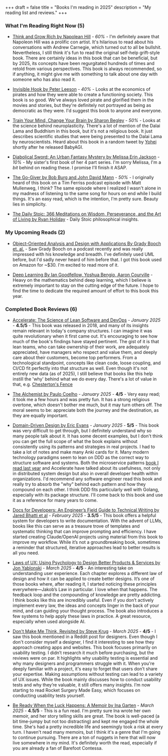 +++
draft = false
title = "Books I'm reading in 2025"
description = "My reading list and reviews."
+++

### What I'm Reading Right Now (5)

- [Think and Grow Rich by Napolean Hill](https://www.amazon.com/Think-Grow-Rich-Landmark-Bestseller/dp/1585424331) - *60%* - I'm definitely aware that Napoleon Hill was a prolific con artist. It's hilarious to read about his conversations with Andrew Carnegie, which turned out to all be bullshit. Nevertheless, I still think it's fun to read the original self-help grift-style book. There are certainly ideas in this book that can be beneficial, but by 2025, its concepts have been regurgitated hundreds of times and retold from various perspectives. This book is always recommended, so if anything, it might give me with something to talk about one day with someone who has also read it.

- [Invisible Hook by Peter Leeson](https://www.amazon.com/Invisible-Hook-Hidden-Economics-Pirates/dp/0691150095) - *40%* - Looks at the economics of pirates and how they were able to create a functioning society. This book is so good. We've always loved pirate and glorified them in the movies and stories, but they're definitely not portrayed as being as democratic as they were. I'd suggest this book to anyone and everyone.

- [Train Your Mind, Change Your Brain by Sharon Begley](https://www.amazon.com/Train-Your-Mind-Change-Brain/dp/0345479890) - *50%* - Looks at the science behind neuroplasticity. There's a lot of mention of the Dalai Lama and Buddhism in this book, but it's not a religious book. It just describes scientific studies that were being presented to the Dalai Lama by neuroscientists. Heard about this book in a random tweet by [Yohei](https://twitter.com/yoheinakajima) shortly after he released BabyAGI.

- [Diabolical Sword: An Urban Fantasy Mystery by Melissa Erin Jackson](https://www.amazon.com/gp/product/B097D795WZ) - *10%* - My sister's first book of her 4 part series. I'm sorry Melissa, I'm a *bit* behind on reading these. I promise I'll finish it ASAP.

- [The Go-Giver by Bob Burg and John David Mann](https://www.amazon.com/Go-Giver-Expanded-Little-Powerful-Business-ebook/dp/B00YBBKLKS) - *50%* - I originally heard of this book on a Tim Ferriss podcast episode with Matt Mullenweg, I think? The same episode where I realized I wasn't alone in my madness of listening to the same song for hours on end while I build things. It's an easy read, which is the intention, I'm pretty sure. Beauty lies in simplicity.

- [The Daily Stoic: 366 Meditations on Wisdom, Perseverance, and the Art of Living by Ryan Holiday](https://www.amazon.com/Daily-Stoic-Meditations-Wisdom-Perseverance/dp/0735211736) - Daily Stoic philosophical insights.

### My Upcoming Reads (2)

- [Object-Oriented Analysis and Design with Applications By Grady Booch et. al.](https://www.amazon.com/Shuttered-Secrets-Paranormal-Suspense-Mystery/dp/1736186604) - Saw Grady Booch on a podcast recently and was really impressed with his knowledge and breadth. I've definitely used UML before, but I'd sadly never heard of him before that. I got this book used on Amazon for ~$30. I'm excited to read more of it.

- [Deep Learning By Ian Goodfellow, Yoshua Bengio, Aaron Courville](https://www.amazon.com/Deep-Learning-Adaptive-Computation-Machine/dp/0262035618) - Heavy on the mathematics behind deep learning, which I believe is extremely important to stay on the cutting edge of the future. I hope to find the time to dedicate the required amount of effort to this book this year.

### Completed Book Reviews (6)

- [Accelerate: The Science of Lean Software and DevOps](https://www.amazon.com/Accelerate-Software-Performing-Technology-Organizations/dp/1942788339) - *January 2025* - **4.5/5** - This book was released in 2018, and many of its insights remain relevant in today's company structures. I can imagine it was quite revolutionary when it first came out. It's encouraging to see how much of the book's findings have stayed pertinent. The gist of it is that lean teams, who can take ownership of their work, are adequately appreciated, have managers who respect and value them, and deeply care about their customers, become top performers. From a technological standpoint, concepts like clean code, loose coupling, and CI/CD fit perfectly into that structure as well. Even though it's not entirely new data (as of 2025), I still believe that books like this help instill the 'why' behind what we do every day. There's a lot of value in that, e.g. [Chesterton's Fence](https://fs.blog/chestertons-fence/)

- [The Alchemist by Paulo Coelho](https://www.amazon.com/Alchemist-Paulo-Coelho/dp/0061122416) - *January 2025* - **4/5** - Very easy read; it took me a few hours and was pretty fun. It has a strong religious overtone, which doesn't bother me much, but it may turn others off. The moral seems to be: appreciate both the journey and the destination, as they are equally important.

- [Domain-Driven Design by Eric Evans](https://www.amazon.com/Domain-Driven-Design-Tackling-Complexity-Software/dp/0321125215) - *January 2025* - **5/5** - This book was very difficult to get through, but I definitely understand why so many people talk about it. It has some decent examples, but I don't think you can get the full scope of what the book explains without consistently using its patterns and strategies in real projects. I had to take a lot of notes and make many Anki cards for it. Many modern technology paradigms seem to lean on DDD as the correct way to structure software and systems. Both the microservice patterns [book I read last year](/books/2024) and Accelerate have talked about its usefulness, not only in distributed system design but also in overall developer health within organizations. I'd recommend any software engineer read this book and really try to absorb the "why" behind each pattern and how they compound on each other. I think DDD fits particularly well with Golang, especially with its package structure. I'll come back to this book and use it as a reference for many years to come.

- [Docs for Developers: An Engineer’s Field Guide to Technical Writing by Jared Bhatti et al](https://www.amazon.com/Docs-Developers-Engineers-Technical-Writing/dp/1484272161) - *February 2025* - **3.5/5** - This book offers a helpful system for developers to write documentation. With the advent of LLMs, books like this can serve as a treasure trove of templates and systematic thinking that can improve prompting and efficiency. I have started creating Claude/OpenAI projects using material from this book to improve my workflow. While it’s not a groundbreaking book, sometimes a reminder that structured, iterative approaches lead to better results is all you need.

- [Laws of UX: Using Psychology to Design Better Products & Services by Jon Yablonski](https://www.amazon.com/Laws-UX-Psychology-Products-Services/dp/149205531X) - *March 2025* - **4/5** - An interesting take on understanding user experience. Each chapter explores a different law of design and how it can be applied to create better designs. It’s one of those books where, after reading it, I started noticing these principles everywhere—Jakob’s Law in particular. I love when that happens. The feedback loop and the compounding of knowledge are pretty addicting. I think books like this are incredibly useful. Even if you don’t actively implement every law, the ideas and concepts linger in the back of your mind, and can guiding your thought process. The book also introduces a few systems to help apply these laws in practice. A great resource, especially when used alongside AI.

- [Don't Make Me Think, Revisited by Steve Krug](https://www.amazon.com/Dont-Make-Think-Revisited-Usability/dp/0321965515) - *March 2025* - **4/5** - I saw this book mentioned in a Reddit post for designers. Even though I don't consider myself a designer, I find it interesting to see how they approach creating apps and websites. This book focuses primarily on usability testing. I didn’t research it much before purchasing, but the reviews were on par. It highlights why usability testing is essential and why many designers and programmers struggle with it. When you're deeply familiar with a project, it's easy to forget that users don’t share your expertise. Making assumptions without testing can lead to a variety of UX issues. While the book mainly discusses how to conduct usability tests and why they’re valuable, it still offers many insights. I’m now starting to read Rocket Surgery Made Easy, which focuses on conducting usability tests yourself.

- [Be Ready When the Luck Happens: A Memoir by Ina Garten](https://www.amazon.com/Be-Ready-When-Luck-Happens/dp/0593799895) - *March 2025* - **4.5/5** - This is a fun read. I'm pretty sure Ina wrote her own memoir, and her story telling skills are great. The book is well-paced (a bit time-jumpy but not too distracting) and kept me engaged the whole time. She's had a pretty incredible life and seemingly took a risk at every turn. I haven't read many memoirs, but I think it's a genre that I'm going to continue pursuing. There are a ton of nuggets in here that will now live somewhere in my mind. It's definitely worth the read, especially if you are already a fan of Barefoot Contessa.